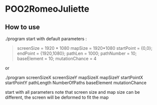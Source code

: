 # POO2RomeoJuliette

## How to use

./program
start with default parameters : 

> screenSize = 1920 * 1080
> mapSize = 1920*1080
> startPoint = {0,0}; endPoint = {1920,1080};
> pathLen = 1000; 
> pathNumber = 10;
> baseElement = 10;
> mutationChance = 4

or

./program screenSizeX screenSizeY mapSizeX mapSizeY startPointX startPointY pathLength NumberOfPaths baseElement mutationChance

start with all parameters
note that screen size and map size can be different, the screen will be deformed to fit the map
